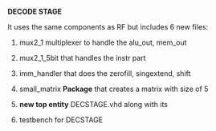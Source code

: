 **DECODE STAGE**

It uses the same components as RF but includes 6 new files:

1) mux2_1 multiplexer to handle the alu_out, mem_out

2) mux2_1_5bit that handles the instr part

3) imm_handler that does the zerofill, singextend, shift

4) small_matrix **Package** that creates a matrix with size of 5

5) **new top entity** DECSTAGE.vhd along with its 

6) testbench for DECSTAGE
